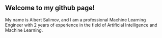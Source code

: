 ## Welcome to my github page!
My name is Albert Salimov, and I am a professional Machine Learning Engineer with 2 years of experience in the field of Artificial Intelligence and Machine Learning. 
